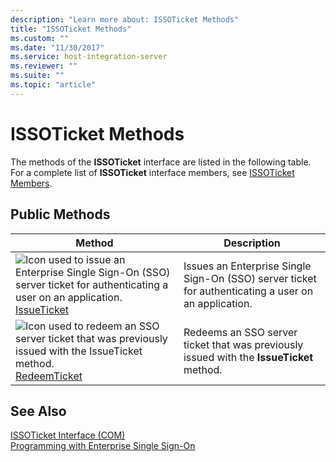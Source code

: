 ```yaml
---
description: "Learn more about: ISSOTicket Methods"
title: "ISSOTicket Methods"
ms.custom: ""
ms.date: "11/30/2017"
ms.service: host-integration-server
ms.reviewer: ""
ms.suite: ""
ms.topic: "article"
---
```

# ISSOTicket Methods
The methods of the **ISSOTicket** interface are listed in the following table. For a complete list of **ISSOTicket** interface members, see [ISSOTicket Members](../esso/issoticket-members.md).  
  
## Public Methods  
  
|Method|Description|  
|------------|-----------------|  
|![Icon used to issue an Enterprise Single Sign-On (SSO) server ticket for authenticating a user on an application.](../esso/media/pubmethod.gif "pubmethod") [IssueTicket](../esso/issoticket-issueticket-method.md)|Issues an Enterprise Single Sign-On (SSO) server ticket for authenticating a user on an application.|  
|![Icon used to redeem an SSO server ticket that was previously issued with the IssueTicket method.](../esso/media/pubmethod.gif "pubmethod") [RedeemTicket](../esso/issoticket-redeemticket-method.md)|Redeems an SSO server ticket that was previously issued with the **IssueTicket** method.|  
  
## See Also  
 [ISSOTicket Interface (COM)](../esso/issoticket-interface-com.md)   
 [Programming with Enterprise Single Sign-On](../esso/programming-with-enterprise-single-sign-on.md)
